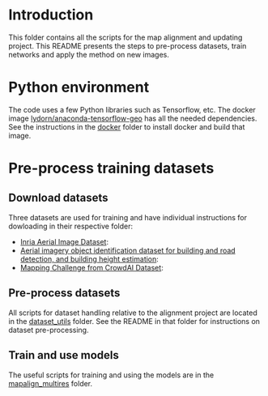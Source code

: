 # Introduction

This folder contains all the scripts for the map alignment and updating project.
This README presents the steps to pre-process datasets, train networks and apply the method on new images.

# Python environment

The code uses a few Python libraries such as Tensorflow, etc.
The docker image 
[lydorn/anaconda-tensorflow-geo](../../../docker/lydorn/anaconda-tensorflow-geo) has all the needed dependencies.
See the instructions in the [docker](../../../docker) folder to install docker and build that image.

# Pre-process training datasets

## Download datasets

Three datasets are used for training and have individual instructions for dowloading in their respective folder:
- [Inria Aerial Image Dataset](../../../data/AerialImageDataset):
- [Aerial imagery object identification dataset for building and road detection, and building height estimation](../../../data/bradbury_buildings_roads_height_dataset):
- [Mapping Challenge from CrowdAI Dataset](../../../data/mapping_challenge_dataset):

## Pre-process datasets

All scripts for dataset handling relative to the alignment project are located in the [dataset_utils](../dataset_utils) folder.
See the README in that folder for instructions on dataset pre-processing.

## Train and use models

The useful scripts for training and using the models are in the [mapalign_multires](../dataset_utils) folder.